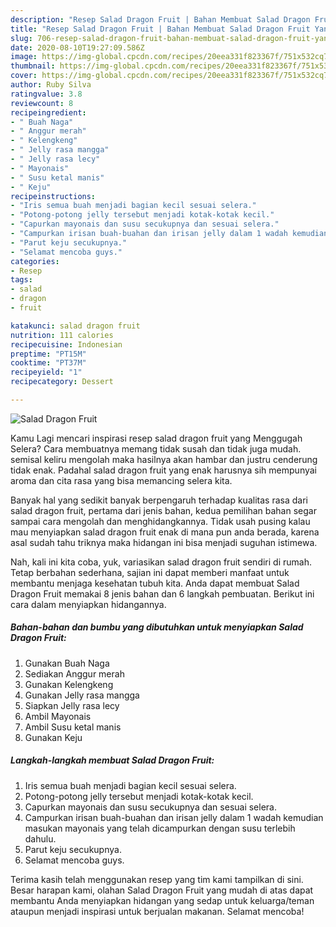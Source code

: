 ```yaml
---
description: "Resep Salad Dragon Fruit | Bahan Membuat Salad Dragon Fruit Yang Enak Banget"
title: "Resep Salad Dragon Fruit | Bahan Membuat Salad Dragon Fruit Yang Enak Banget"
slug: 706-resep-salad-dragon-fruit-bahan-membuat-salad-dragon-fruit-yang-enak-banget
date: 2020-08-10T19:27:09.586Z
image: https://img-global.cpcdn.com/recipes/20eea331f823367f/751x532cq70/salad-dragon-fruit-foto-resep-utama.jpg
thumbnail: https://img-global.cpcdn.com/recipes/20eea331f823367f/751x532cq70/salad-dragon-fruit-foto-resep-utama.jpg
cover: https://img-global.cpcdn.com/recipes/20eea331f823367f/751x532cq70/salad-dragon-fruit-foto-resep-utama.jpg
author: Ruby Silva
ratingvalue: 3.8
reviewcount: 8
recipeingredient:
- " Buah Naga"
- " Anggur merah"
- " Kelengkeng"
- " Jelly rasa mangga"
- " Jelly rasa lecy"
- " Mayonais"
- " Susu ketal manis"
- " Keju"
recipeinstructions:
- "Iris semua buah menjadi bagian kecil sesuai selera."
- "Potong-potong jelly tersebut menjadi kotak-kotak kecil."
- "Capurkan mayonais dan susu secukupnya dan sesuai selera."
- "Campurkan irisan buah-buahan dan irisan jelly dalam 1 wadah kemudian masukan mayonais yang telah dicampurkan dengan susu terlebih dahulu."
- "Parut keju secukupnya."
- "Selamat mencoba guys."
categories:
- Resep
tags:
- salad
- dragon
- fruit

katakunci: salad dragon fruit 
nutrition: 111 calories
recipecuisine: Indonesian
preptime: "PT15M"
cooktime: "PT37M"
recipeyield: "1"
recipecategory: Dessert

---
```



![Salad Dragon Fruit](https://img-global.cpcdn.com/recipes/20eea331f823367f/751x532cq70/salad-dragon-fruit-foto-resep-utama.jpg)

Kamu Lagi mencari inspirasi resep salad dragon fruit yang Menggugah Selera? Cara membuatnya memang tidak susah dan tidak juga mudah. semisal keliru mengolah maka hasilnya akan hambar dan justru cenderung tidak enak. Padahal salad dragon fruit yang enak harusnya sih mempunyai aroma dan cita rasa yang bisa memancing selera kita.



Banyak hal yang sedikit banyak berpengaruh terhadap kualitas rasa dari salad dragon fruit, pertama dari jenis bahan, kedua pemilihan bahan segar sampai cara mengolah dan menghidangkannya. Tidak usah pusing kalau mau menyiapkan salad dragon fruit enak di mana pun anda berada, karena asal sudah tahu triknya maka hidangan ini bisa menjadi suguhan istimewa.


Nah, kali ini kita coba, yuk, variasikan salad dragon fruit sendiri di rumah. Tetap berbahan sederhana, sajian ini dapat memberi manfaat untuk membantu menjaga kesehatan tubuh kita. Anda dapat membuat Salad Dragon Fruit memakai 8 jenis bahan dan 6 langkah pembuatan. Berikut ini cara dalam menyiapkan hidangannya.

<!--inarticleads1-->

##### Bahan-bahan dan bumbu yang dibutuhkan untuk menyiapkan Salad Dragon Fruit:

1. Gunakan  Buah Naga
1. Sediakan  Anggur merah
1. Gunakan  Kelengkeng
1. Gunakan  Jelly rasa mangga
1. Siapkan  Jelly rasa lecy
1. Ambil  Mayonais
1. Ambil  Susu ketal manis
1. Gunakan  Keju




<!--inarticleads2-->

##### Langkah-langkah membuat Salad Dragon Fruit:

1. Iris semua buah menjadi bagian kecil sesuai selera.
1. Potong-potong jelly tersebut menjadi kotak-kotak kecil.
1. Capurkan mayonais dan susu secukupnya dan sesuai selera.
1. Campurkan irisan buah-buahan dan irisan jelly dalam 1 wadah kemudian masukan mayonais yang telah dicampurkan dengan susu terlebih dahulu.
1. Parut keju secukupnya.
1. Selamat mencoba guys.




Terima kasih telah menggunakan resep yang tim kami tampilkan di sini. Besar harapan kami, olahan Salad Dragon Fruit yang mudah di atas dapat membantu Anda menyiapkan hidangan yang sedap untuk keluarga/teman ataupun menjadi inspirasi untuk berjualan makanan. Selamat mencoba!
